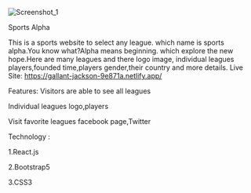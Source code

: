 
![Screenshot_1](https://user-images.githubusercontent.com/68232591/116662467-a064c500-a9b7-11eb-86ce-560eaeced3e8.png)



Sports Alpha


This is a sports website to select any league. which name is sports alpha.You know what?Alpha means beginning.
which explore the new hope.Here are many leagues and there logo image, individual leagues players,founded time,players gender,their country and more details.
Live Site: https://gallant-jackson-9e871a.netlify.app/

Features:
Visitors are able to see all leagues

Individual leagues logo,players

Visit favorite leagues facebook page,Twitter


 Technology :
 
1.React.js

2.Bootstrap5

3.CSS3

